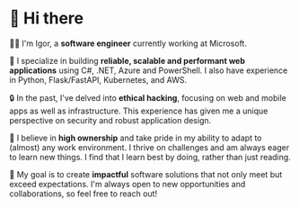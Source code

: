 # 👋 Hi there

👨‍💻 I'm Igor, a **software engineer** currently working at Microsoft.

🧰 I specialize in building **reliable, scalable and performant web applications** using C#, .NET, Azure and PowerShell. I also have experience in Python, Flask/FastAPI, Kubernetes, and AWS.

🔒 In the past, I've delved into **ethical hacking**, focusing on web and mobile apps as well as infrastructure. This experience has given me a unique perspective on security and robust application design.

🚀 I believe in **high ownership** and take pride in my ability to adapt to (almost) any work environment. I thrive on challenges and am always eager to learn new things. I find that I learn best by doing, rather than just reading.

🌟 My goal is to create **impactful** software solutions that not only meet but exceed expectations. I'm always open to new opportunities and collaborations, so feel free to reach out!
